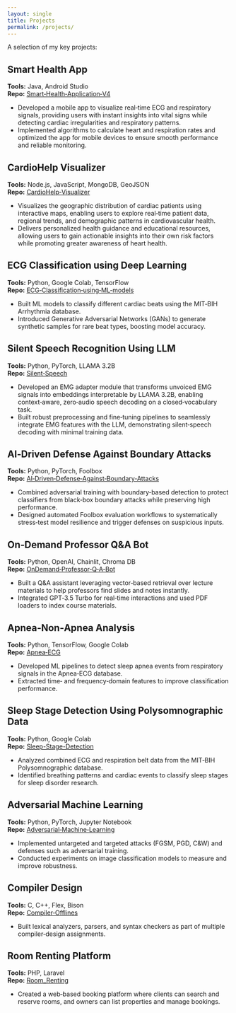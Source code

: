 ```yaml
---
layout: single
title: Projects
permalink: /projects/
---
```


A selection of my key projects:

## Smart Health App  
**Tools:** Java, Android Studio  
**Repo:** [Smart‑Health‑Application‑V4](https://github.com/cpslabttu/Smart-Health-Application-V4)  
- Developed a mobile app to visualize real‑time ECG and respiratory signals, providing users with instant insights into vital signs while detecting cardiac irregularities and respiratory patterns.  
- Implemented algorithms to calculate heart and respiration rates and optimized the app for mobile devices to ensure smooth performance and reliable monitoring.

## CardioHelp Visualizer  
**Tools:** Node.js, JavaScript, MongoDB, GeoJSON  
**Repo:** [CardioHelp‑Visualizer](https://github.com/Ucchwas/CardioHelp-Visualizer)  
- Visualizes the geographic distribution of cardiac patients using interactive maps, enabling users to explore real‑time patient data, regional trends, and demographic patterns in cardiovascular health.  
- Delivers personalized health guidance and educational resources, allowing users to gain actionable insights into their own risk factors while promoting greater awareness of heart health.

## ECG Classification using Deep Learning  
**Tools:** Python, Google Colab, TensorFlow  
**Repo:** [ECG‑Classification‑using‑ML‑models](https://github.com/Ucchwas/ECG-Classification-using-ML-models)  
- Built ML models to classify different cardiac beats using the MIT‑BIH Arrhythmia database.  
- Introduced Generative Adversarial Networks (GANs) to generate synthetic samples for rare beat types, boosting model accuracy.

## Silent Speech Recognition Using LLM  
**Tools:** Python, PyTorch, LLAMA 3.2B  
**Repo:** [Silent‑Speech](https://github.com/Ucchwas/Silent-Speech)  
- Developed an EMG adapter module that transforms unvoiced EMG signals into embeddings interpretable by LLAMA 3.2B, enabling context‑aware, zero‑audio speech decoding on a closed‑vocabulary task.  
- Built robust preprocessing and fine‑tuning pipelines to seamlessly integrate EMG features with the LLM, demonstrating silent‑speech decoding with minimal training data.

## AI‑Driven Defense Against Boundary Attacks  
**Tools:** Python, PyTorch, Foolbox  
**Repo:** [AI‑Driven‑Defense‑Against‑Boundary‑Attacks](https://github.com/Ucchwas/AI-Driven-Defense-Against-Boundary-Attacks)  
- Combined adversarial training with boundary‐based detection to protect classifiers from black‑box boundary attacks while preserving high performance.  
- Designed automated Foolbox evaluation workflows to systematically stress‑test model resilience and trigger defenses on suspicious inputs.

## On‑Demand Professor Q&A Bot  
**Tools:** Python, OpenAI, Chainlit, Chroma DB  
**Repo:** [OnDemand‑Professor‑Q‑A‑Bot](https://github.com/Ucchwas/OnDemand-Professor-Q-A-Bot)  
- Built a Q&A assistant leveraging vector‑based retrieval over lecture materials to help professors find slides and notes instantly.  
- Integrated GPT‑3.5 Turbo for real‑time interactions and used PDF loaders to index course materials.

## Apnea‑Non‑Apnea Analysis  
**Tools:** Python, TensorFlow, Google Colab  
**Repo:** [Apnea‑ECG](https://github.com/Ucchwas/Apnea-ECG)  
- Developed ML pipelines to detect sleep apnea events from respiratory signals in the Apnea‑ECG database.  
- Extracted time‑ and frequency‑domain features to improve classification performance.

## Sleep Stage Detection Using Polysomnographic Data  
**Tools:** Python, Google Colab  
**Repo:** [Sleep-Stage-Detection](https://github.com/Ucchwas/Polysomnographic-Database-Respiration-and-ECG-features)  
- Analyzed combined ECG and respiration belt data from the MIT‑BIH Polysomnographic database.  
- Identified breathing patterns and cardiac events to classify sleep stages for sleep disorder research.

## Adversarial Machine Learning  
**Tools:** Python, PyTorch, Jupyter Notebook  
**Repo:** [Adversarial‑Machine‑Learning](https://github.com/Ucchwas/Adversarial-Machine-Learning)  
- Implemented untargeted and targeted attacks (FGSM, PGD, C&W) and defenses such as adversarial training.  
- Conducted experiments on image classification models to measure and improve robustness.

## Compiler Design  
**Tools:** C, C++, Flex, Bison  
**Repo:** [Compiler‑Offlines](https://github.com/Ucchwas/Compiler-Offlines)  
- Built lexical analyzers, parsers, and syntax checkers as part of multiple compiler‐design assignments.

## Room Renting Platform  
**Tools:** PHP, Laravel  
**Repo:** [Room_Renting](https://github.com/Ucchwas/Room_Renting)  
- Created a web‑based booking platform where clients can search and reserve rooms, and owners can list properties and manage bookings.
